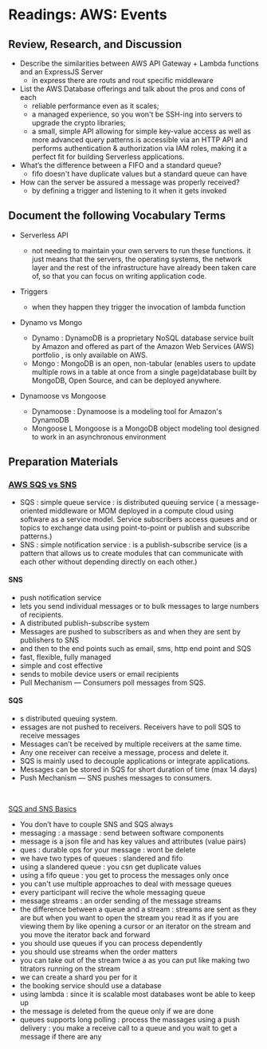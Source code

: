 # Readings: AWS: Events
## Review, Research, and Discussion
* Describe the similarities between AWS API Gateway + Lambda functions and an ExpressJS Server
    * in express there are routs and rout specific middleware 
* List the AWS Database offerings and talk about the pros and cons of each
    * reliable performance even as it scales;
    * a managed experience, so you won't be SSH-ing into servers to upgrade the crypto libraries;
    * a small, simple API allowing for simple key-value access as well as more advanced query patterns.is accessible via an HTTP API and performs authentication & authorization via IAM roles, making it a perfect fit for building Serverless applications.
* What’s the difference between a FIFO and a standard queue?
    * fifo doesn't have duplicate values but a standard queue can have 
* How can the server be assured a message was properly received?
    * by defining a trigger and listening to it when it gets invoked
## Document the following Vocabulary Terms
* Serverless API 
    * not needing to maintain your own servers to run these functions. it just means that the servers, the operating systems, the network layer and the rest of the infrastructure have already been taken care of, so that you can focus on writing application code.
* Triggers
    * when they happen they trigger the invocation of lambda function 
* Dynamo vs Mongo
    * Dynamo :  DynamoDB is a proprietary NoSQL database service built by Amazon and offered as part of the Amazon Web Services (AWS) portfolio , is only available on AWS.
    * Mongo : MongoDB is an open, non-tabular (enables users to update multiple rows in a table at once from a single page)database built by MongoDB, Open Source, and can be deployed anywhere.

* Dynamoose vs Mongoose
    * Dynamoose : Dynamoose is a modeling tool for Amazon's DynamoDB 
    * Mongoose L Mongoose is a MongoDB object modeling tool designed to work in an asynchronous environment
## Preparation Materials
### [AWS SQS vs SNS](https://medium.com/awesome-cloud/aws-difference-between-sqs-and-sns-61a397bf76c5)
* SQS : simple queue service : is distributed queuing service ( a message-oriented middleware or MOM deployed in a compute cloud using software as a service model. Service subscribers access queues and or topics to exchange data using point-to-point or publish and subscribe patterns.)
* SNS : simple notification  service : is a publish-subscribe service (is a pattern that allows us to create modules that can communicate with each other without depending directly on each other.)
#### SNS 
 * push notification service
 * lets you send individual messages or to bulk messages to large numbers of recipients.
 * A distributed publish-subscribe system
 * Messages are pushed to subscribers as and when they are sent by publishers to SNS
 * and then to the end points such as email, sms, http end point and SQS
 * fast, flexible, fully managed
 * simple and cost effective
 * sends to mobile device users or email recipients
 * Pull Mechanism — Consumers poll messages from SQS.
#### SQS 
* s distributed queuing system. 
* essages are not pushed to receivers. Receivers have to poll SQS to receive messages
* Messages can’t be received by multiple receivers at the same time.
* Any one receiver can receive a message, process and delete it.
* SQS is mainly used to decouple applications or integrate applications.
* Messages can be stored in SQS for short duration of time (max 14 days)
* Push Mechanism — SNS pushes messages to consumers.
<br>

[SQS and SNS Basics](https://www.youtube.com/watch?v=UesxWuZMZqI)
* You don’t have to couple SNS and SQS always
*  messaging : a massage : send between software components
* message is a json file and has key values  and attributes (value pairs)
* ques : durable ops for your message : wont be delete 
* we have two types of queues : slandered and fifo 
* using a slandered queue : you csn get duplicate values 
* using a fifo queue : you get to process the messages only once 
* you can't use  multiple approaches to deal with message queues
* every participant will recive the whole messaging queue
* message streams : an order sending of the message streams
* the difference between a queue and a stream : streams are sent as they are but when you want to open the stream you read it as if you are viewing them by like opening a cursor or an iterator on the stream and you move the iterator back and forward 
* you should use queues if you can process dependently 
* you should use streams when the order matters 
* you can take out of the stream twice a as you can put like making two titrators running on the stream 
* we can create a shard you per for it 
* the booking service should use a database
* using lambda : since it is scalable most databases wont be able to keep up
* the message is deleted from the queue only if we are done 
* queues supports long polling : process the massages using a push delivery : you make a receive call to a queue and you wait to get a message if there are any 
